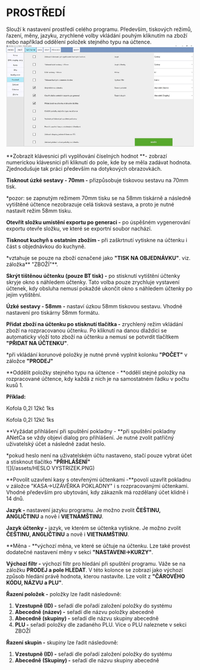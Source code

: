 # PROSTŘEDÍ

Slouží k nastavení prostředí celého programu. Především, tiskových režimů, řazení, měny, jazyku, zrychlené volby vkládání pouhým kliknutím na zboží nebo například oddělení položek stejného typu na účtence.![](/assets/NASTAVENI-PROSTREDI2.jpg)

**Zobrazit klávesnici při vyplňování číselných hodnot **- zobrazí numerickou klávesnici při kliknutí do pole, kde by se měla zadávat hodnota. Zjednodušuje tak práci především na dotykových obrazovkách.

**Tisknout úzké sestavy - 70mm -** přizpůsobuje tiskovou sestavu na 70mm tisk.

\*pozor: se zapnutým režimem 70mm tisku se na 58mm tiskárně a následně vytištěné účtence nezobrazuje celá tisková sestava, a proto je nutné nastavit režim 58mm tisku.

**Otevřít složku umístění exportu po generaci -** po úspěšném vygenerování exportu otevře složku,  ve které se exportní soubor nachází.

**Tisknout kuchyň s ostatním zbožím -** při zaškrtnutí vytiskne na účtenku i část s objednávkou do kuchyně.

\*vztahuje se pouze na zboží označené jako **"TISK NA OBJEDNÁVKU"**. viz. záložka** "ZBOŽÍ"**.

**Skrýt tištěnou účtenku \(pouze BT tisk\) -** po stisknutí vytištění účtenky skryje okno s náhledem účtenky. Tato volba pouze zrychluje vystavení účtenek, kdy obsluha nemusí pokaždé ukončit okno s náhledem účtenky po jejím vytištění.

**Úzké sestavy  - 58mm** **-** nastaví úzkou 58mm tiskovou sestavu. Vhodné nastavení pro tiskárny 58mm formátu.

**Přidat zboží na účtenku po stisknutí tlačítka -** zrychlený režim vkládání zboží na rozpracovanou účtenku. Po kliknutí na danou dlaždici se automaticky vloží toto zboží na účtenku a nemusí se potvrdit tlačítkem **"PŘIDAT NA ÚČTENKU"**.

\*při vkládání korunové položky je nutné prvně vyplnit kolonku **"POČET"** v záložce **"PRODEJ"**

**Oddělit položky stejného typu na účtence - **oddělí stejné položky na rozpracované účtence, kdy každá z nich je na samostatném řádku v počtu kusů 1.

**Příklad:**

Kofola 0,2l     12kč   1ks

Kofola 0,2l     12kč   1ks

**Vyžádat přihlášení při spuštění pokladny - **při spuštění pokladny ANetCa se vždy objeví dialog pro přihlášení. Je nutné zvolit patřičný uživatelský účet a následně zadat heslo.

\*pokud heslo není na uživatelském účtu nastaveno, stačí pouze vybrat účet a stisknout tlačítko **"PŘIHLÁŠENÍ"**  
![](/assets/HESLO VYSTRIZEK.PNG)

**Povolit uzavření kasy s otevřenými účtenkami -**povolí uzavřít pokladnu v záložce "KASA-&gt;UZÁVĚRKA POKLADNY" i s rozpracovanými účtenkami. Vhodné především pro ubytování, kdy zákazník má rozdělaný účet klidně i 14 dnů.

**Jazyk -** nastavení jazyku programu. Je možno zvolit **ČEŠTINU, ANGLIČTINU** a nově i **VIETNAMŠTINU**.

**Jazyk účtenky -** jazyk, ve kterém se účtenka vytiskne. Je možno zvolit **ČEŠTINU, ANGLIČTINU** a nově i **VIETNAMŠTINU**.

**Měna - **výchozí měna, ve které se účtuje na účtenku. Lze také provést dodatečné nastavení měny v sekci **"NASTAVENI-&gt;KURZY"**.

**Výchozí filtr -** výchozí filtr pro hledání při spuštění programu. Váže se na záložku **PRODEJ a pole HLEDAT**. V této kolonce se zobrazí jako výchozí způsob hledání právě hodnota, kterou nastavíte. Lze volit z **"ČÁROVÉHO KÓDU, NÁZVU a PLU"**.

**Řazení položek -** položky lze řadit následovně:

1. **Vzestupně \(ID\) -** seřadí dle pořadí založení položky do systému
2. **Abecedně \(název\) -** seřadí dle názvu položky abecedně
3. **Abecedně \(skupiny\) -** seřadí dle názvu skupiny abecedně
4. **PLU -** seřadí položky dle zadaného PLU. Více o PLU naleznete v sekci ZBOŽÍ

**Řazení skupin -** skupiny lze řadit následovně:

1. **Vzestupně \(ID\) -** seřadí dle pořadí založení položky do systému
2. **Abecedně \(Skupiny\) -** seřadí dle názvu skupiny abecedně



